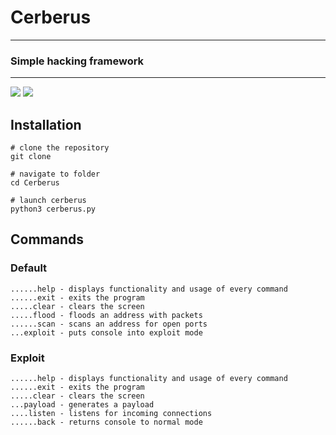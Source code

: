 # Cerberus

---

###  Simple hacking framework

---

  <a title="Python version"><img src="https://img.shields.io/badge/python-3.9-green.svg"></a> <a title="Cerberus version"><img src="https://img.shields.io/badge/version-1.0.0-orange.svg"></a>

Installation
---

```
# clone the repository
git clone 

# navigate to folder
cd Cerberus

# launch cerberus
python3 cerberus.py
```

Commands
---

### Default

```
......help - displays functionality and usage of every command
......exit - exits the program
.....clear - clears the screen
.....flood - floods an address with packets
......scan - scans an address for open ports
...exploit - puts console into exploit mode
```

### Exploit

```
......help - displays functionality and usage of every command
......exit - exits the program
.....clear - clears the screen
...payload - generates a payload
....listen - listens for incoming connections
......back - returns console to normal mode
